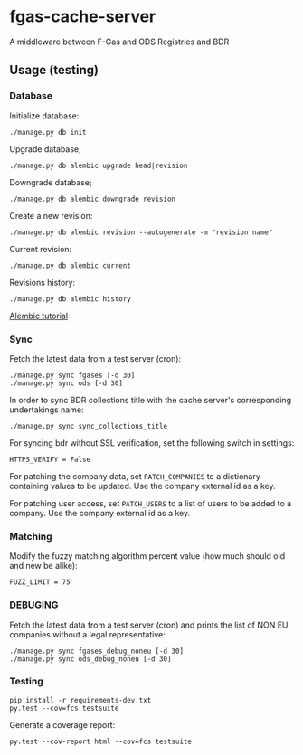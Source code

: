fgas-cache-server
=================

A middleware between F-Gas and ODS Registries and BDR


Usage (testing)
---------------

### Database

Initialize database:

    ./manage.py db init

Upgrade database;

    ./manage.py db alembic upgrade head|revision

Downgrade database;

    ./manage.py db alembic downgrade revision

Create a new revision:

    ./manage.py db alembic revision --autogenerate -m "revision name"

Current revision:

    ./manage.py db alembic current

Revisions history:

    ./manage.py db alembic history

[Alembic tutorial](http://alembic.zzzcomputing.com/en/latest/tutorial.html)

### Sync

Fetch the latest data from a test server (cron):

    ./manage.py sync fgases [-d 30]
    ./manage.py sync ods [-d 30]

In order to sync BDR collections title with the cache server's corresponding undertakings name:

    ./manage.py sync sync_collections_title

For syncing bdr without SSL verification, set the following switch in settings:

    HTTPS_VERIFY = False

For patching the company data, set `PATCH_COMPANIES` to a dictionary
containing values to be updated. Use the company external id as a key.

For patching user access, set `PATCH_USERS` to a list of users to be added to
a company. Use the company external id as a key.

### Matching

Modify the fuzzy matching algorithm percent value (how much should old and new
be alike):

    FUZZ_LIMIT = 75

### DEBUGING

Fetch the latest data from a test server (cron) and prints the list of NON EU companies
without a legal representative:

    ./manage.py sync fgases_debug_noneu [-d 30]
    ./manage.py sync ods_debug_noneu [-d 30]

### Testing

    pip install -r requirements-dev.txt
    py.test --cov=fcs testsuite

Generate a coverage report:

    py.test --cov-report html --cov=fcs testsuite